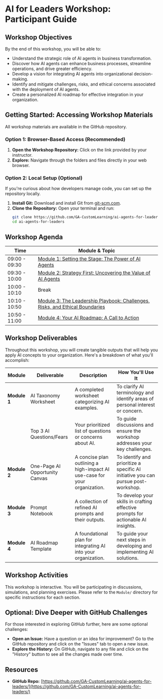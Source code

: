 # AI for Leaders Workshop: Participant Guide

## Workshop Objectives

By the end of this workshop, you will be able to:

*   Understand the strategic role of AI agents in business transformation.
*   Discover how AI agents can enhance business processes, streamline operations, and drive greater efficiency.
*   Develop a vision for integrating AI agents into organizational decision-making.
*   Identify and mitigate challenges, risks, and ethical concerns associated with the deployment of AI agents.
*   Create a personalized AI roadmap for effective integration in your organization.

## Getting Started: Accessing Workshop Materials

All workshop materials are available in the GitHub repository.

### Option 1: Browser-Based Access (Recommended)
1.  **Open the Workshop Repository:** Click on the link provided by your instructor.
2.  **Explore:** Navigate through the folders and files directly in your web browser.

### Option 2: Local Setup (Optional)
If you're curious about how developers manage code, you can set up the repository locally.
1.  **Install Git:** Download and install Git from [git-scm.com](https://git-scm.com/downloads).
2.  **Clone the Repository:** Open your terminal and run:
    ```bash
    git clone https://github.com/GA-CustomLearning/ai-agents-for-leaders/
    cd ai-agents-for-leaders
    ```

## Workshop Agenda

| Time          | Module & Topic                                                              |
|---------------|-----------------------------------------------------------------------------|
| 09:00 - 09:30 | [Module 1: Setting the Stage: The Power of AI Agents](Module/1-Setting-the-Stage.md) |
| 09:30 - 10:00 | [Module 2: Strategy First: Uncovering the Value of AI Agents](Module/2-Strategy-First.md) |
| 10:00 - 10:10 | Break                                                                       |
| 10:10 - 10:50 | [Module 3: The Leadership Playbook: Challenges, Risks, and Ethical Boundaries](Module/3-The-Leadership-Playbook.md) |
| 10:50 - 11:00 | [Module 4: Your AI Roadmap: A Call to Action](Module/4-Your-AI-Roadmap.md)         |

## Workshop Deliverables

Throughout this workshop, you will create tangible outputs that will help you apply AI concepts to your organization. Here's a breakdown of what you'll accomplish:

| Module | Deliverable | Description | How You'll Use It |
|---|---|---|---|
| **Module 1** | AI Taxonomy Worksheet | A completed worksheet categorizing AI examples. | To clarify AI terminology and identify areas of personal interest or concern. |
| | Top 3 AI Questions/Fears | Your prioritized list of questions or concerns about AI. | To guide discussions and ensure the workshop addresses your key challenges. |
| **Module 2** | One-Page AI Opportunity Canvas | A concise plan outlining a high-impact AI use-case for your organization. | To identify and prioritize a specific AI initiative you can pursue post-workshop. |
| **Module 3** | Prompt Notebook | A collection of refined AI prompts and their outputs. | To develop your skills in crafting effective prompts for actionable AI insights. |
| **Module 4** | AI Roadmap Template | A foundational plan for integrating AI into your organization. | To guide your next steps in developing and implementing AI solutions. |

## Workshop Activities

This workshop is interactive. You will be participating in discussions, simulations, and planning exercises. Please refer to the `Module/` directory for specific instructions for each section.

## Optional: Dive Deeper with GitHub Challenges

For those interested in exploring GitHub further, here are some optional challenges:

*   **Open an Issue:** Have a question or an idea for improvement? Go to the GitHub repository and click on the "Issues" tab to open a new issue.
*   **Explore the History:** On GitHub, navigate to any file and click on the "History" button to see all the changes made over time.

## Resources

*   **GitHub Repo:** [https://github.com/GA-CustomLearning/ai-agents-for-leaders/](https://github.com/GA-CustomLearning/ai-agents-for-leaders/)
